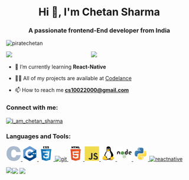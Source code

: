 <h1 align="center">Hi 👋, I'm Chetan Sharma</h1>
<h3 align="center">A passionate frontend-End developer from India</h3>

<p align="left"> <img src="https://komarev.com/ghpvc/?username=piratechetan&label=Profile%20views&color=0e75b6&style=flat" alt="piratechetan" /> </p>

<img src="https://i.ibb.co/svZHKbH/Untitled-design-1.png" />

<img align='left' src="https://media.giphy.com/media/roIRm9blot1UQ/giphy.gif" width="230">

- 🌱 I’m currently learning **React-Native**

- 👨‍💻 All of my projects are available at [Codelance](https://codelance.me/)

- 📫 How to reach me **cs10022000@gmail.com**

<h3 align="left">Connect with me:</h3>
<p align="left">
<a href="https://instagram.com/i_am_chetan_sharma" target="blank"><img align="center" src="https://www.logo.wine/a/logo/Instagram/Instagram-Logo.wine.svg" alt="i_am_chetan_sharma" height="50" width="60" /></a>
</p>

<h3 align="left">Languages and Tools:</h3>
<p align="left"> <a href="https://www.cprogramming.com/" target="_blank"> <img src="https://raw.githubusercontent.com/devicons/devicon/master/icons/c/c-original.svg" alt="c" width="40" height="40"/> </a> <a href="https://www.w3schools.com/cpp/" target="_blank"> <img src="https://raw.githubusercontent.com/devicons/devicon/master/icons/cplusplus/cplusplus-original.svg" alt="cplusplus" width="40" height="40"/> </a> <a href="https://www.w3schools.com/css/" target="_blank"> <img src="https://raw.githubusercontent.com/devicons/devicon/master/icons/css3/css3-original-wordmark.svg" alt="css3" width="40" height="40"/> </a> <a href="https://git-scm.com/" target="_blank"> <img src="https://www.vectorlogo.zone/logos/git-scm/git-scm-icon.svg" alt="git" width="40" height="40"/> </a> <a href="https://www.w3.org/html/" target="_blank"> <img src="https://raw.githubusercontent.com/devicons/devicon/master/icons/html5/html5-original-wordmark.svg" alt="html5" width="40" height="40"/> </a> <a href="https://developer.mozilla.org/en-US/docs/Web/JavaScript" target="_blank"> <img src="https://raw.githubusercontent.com/devicons/devicon/master/icons/javascript/javascript-original.svg" alt="javascript" width="40" height="40"/> </a> <a href="https://www.linux.org/" target="_blank"> <img src="https://raw.githubusercontent.com/devicons/devicon/master/icons/linux/linux-original.svg" alt="linux" width="40" height="40"/> </a> <a href="https://nodejs.org" target="_blank"> <img src="https://raw.githubusercontent.com/devicons/devicon/master/icons/nodejs/nodejs-original-wordmark.svg" alt="nodejs" width="40" height="40"/> </a> <a href="https://www.python.org" target="_blank"> <img src="https://raw.githubusercontent.com/devicons/devicon/master/icons/python/python-original.svg" alt="python" width="40" height="40"/> </a> <a href="https://reactnative.dev/" target="_blank"> <img src="https://reactnative.dev/img/header_logo.svg" alt="reactnative" width="40" height="40"/> </a> </p>
<img src = 'https://github-readme-stats.vercel.app/api/top-langs/?username=piratechetan&theme=chartreuse-dark&hide_langs_below=4' align='left'/>
<img src = 'https://github-readme-stats.vercel.app/api?username=piratechetan&show_icons=true&theme=chartreuse-dark&count_private=true&line_height=40' align='center'>
<img src = 'https://github-readme-streak-stats.herokuapp.com/?user=piratechetan&theme=chartreuse-dark' align='center'/>
